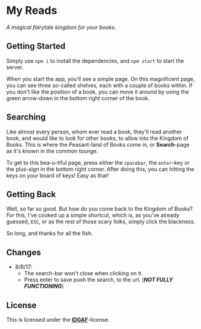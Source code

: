 # My Reads

*A magical fairytale kingdom for your books*.

## Getting Started

Simply use `npm i` to install the dependencies, and `npm start` to start the server.

When you start the app, you'll see a simple page. On this magnificent page, you can see three so-called shelves, each with a couple of books within. If you don't like the position of a book, you can move it around by using the green arrow-down in the bottom right corner of the book.

## Searching

Like almost every person, whom ever read a book, they'll read another book, and would like to look for other books, to allow into the Kingdom of Books. This is where the Peasant-land of Books come in, or  **Search**-page as it's known in the common tounge.

To get to this bea-u-tiful page, press either the `spacebar`, the `enter`-key or the plus-sign in the bottom right corner. After doing this, you can hitting the keys on your board of keys! Easy as that!

## Getting Back

Well, so far so good. But how do you come back to the Kingdom of Books? For this, I've cooked up a simple shortcut, which is, as you've already guessed, `ESC`, or as the rest of those scary folks, simply click the blackness.

So long, and thanks for all the fish.

## Changes

 * 8/8/17:  
    * The search-bar won't close when clicking on it. 
    * Press enter to save push the search, to the url. (***NOT FULLY FUNCTIONING***)

## License

This is licensed under the [**IDGAF**](https://tldrlegal.com/license/idgaf-v1.0)-license.
